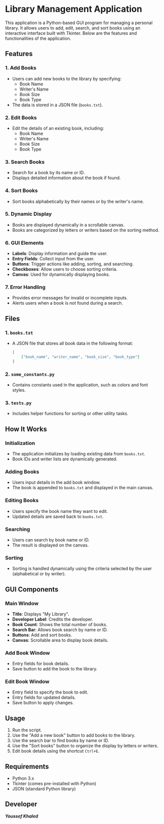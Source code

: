 # Library Management Application

This application is a Python-based GUI program for managing a personal library. It allows users to add, edit, search, and sort books using an interactive interface built with Tkinter. Below are the features and functionalities of the application.

## Features

### 1. **Add Books**
   - Users can add new books to the library by specifying:
     - Book Name
     - Writer's Name
     - Book Size
     - Book Type
   - The data is stored in a JSON file (`books.txt`).

### 2. **Edit Books**
   - Edit the details of an existing book, including:
     - Book Name
     - Writer's Name
     - Book Size
     - Book Type

### 3. **Search Books**
   - Search for a book by its name or ID.
   - Displays detailed information about the book if found.

### 4. **Sort Books**
   - Sort books alphabetically by their names or by the writer's name.

### 5. **Dynamic Display**
   - Books are displayed dynamically in a scrollable canvas.
   - Books are categorized by letters or writers based on the sorting method.

### 6. **GUI Elements**
   - **Labels**: Display information and guide the user.
   - **Entry Fields**: Collect input from the user.
   - **Buttons**: Trigger actions like adding, sorting, and searching.
   - **Checkboxes**: Allow users to choose sorting criteria.
   - **Canvas**: Used for dynamically displaying books.

### 7. **Error Handling**
   - Provides error messages for invalid or incomplete inputs.
   - Alerts users when a book is not found during a search.

## Files

### 1. `books.txt`
   - A JSON file that stores all book data in the following format:
     ```json
     [
         ["book_name", "writer_name", "book_size", "book_type"]
     ]
     ```

### 2. `some_constants.py`
   - Contains constants used in the application, such as colors and font styles.

### 3. `tests.py`
   - Includes helper functions for sorting or other utility tasks.

## How It Works

### Initialization
- The application initializes by loading existing data from `books.txt`.
- Book IDs and writer lists are dynamically generated.

### Adding Books
- Users input details in the add book window.
- The book is appended to `books.txt` and displayed in the main canvas.

### Editing Books
- Users specify the book name they want to edit.
- Updated details are saved back to `books.txt`.

### Searching
- Users can search by book name or ID.
- The result is displayed on the canvas.

### Sorting
- Sorting is handled dynamically using the criteria selected by the user (alphabetical or by writer).

## GUI Components

### Main Window
- **Title**: Displays "My Library".
- **Developer Label**: Credits the developer.
- **Book Count**: Shows the total number of books.
- **Search Bar**: Allows book search by name or ID.
- **Buttons**: Add and sort books.
- **Canvas**: Scrollable area to display book details.

### Add Book Window
- Entry fields for book details.
- Save button to add the book to the library.

### Edit Book Window
- Entry field to specify the book to edit.
- Entry fields for updated details.
- Save button to apply changes.

## Usage

1. Run the script.
2. Use the "Add a new book" button to add books to the library.
3. Use the search bar to find books by name or ID.
4. Use the "Sort books" button to organize the display by letters or writers.
5. Edit book details using the shortcut `Ctrl+E`.

## Requirements

- Python 3.x
- Tkinter (comes pre-installed with Python)
- JSON (standard Python library)

## Developer
***Youssef Khaled***   



